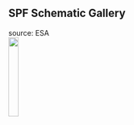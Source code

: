 ## SPF Schematic Gallery
source: ESA  
[<img src="https://cdn.esahubble.org/archives/images/screen/opo0319f.jpg" width=20% height=20% >](https://cdn.esahubble.org/archives/images/screen/opo0319f.jpg)

